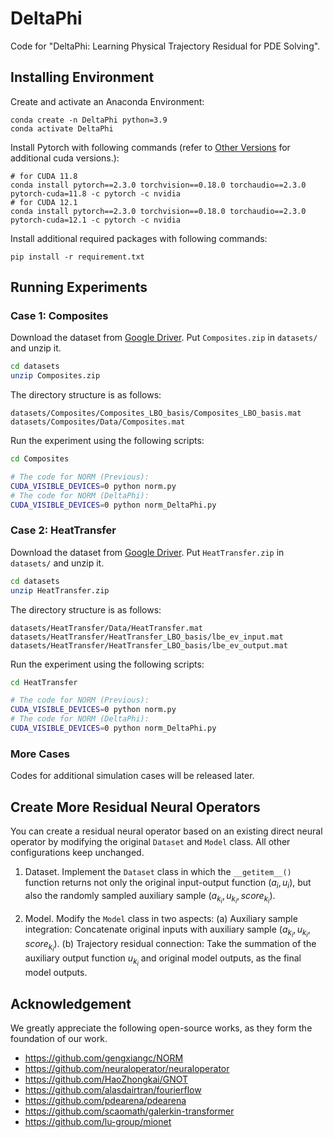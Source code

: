 # DeltaPhi
Code for "DeltaPhi: Learning Physical Trajectory Residual for PDE Solving".

## Installing Environment

Create and activate an Anaconda Environment:
```
conda create -n DeltaPhi python=3.9
conda activate DeltaPhi
```

Install Pytorch with following commands (refer to  [Other Versions](https://pytorch.org/get-started/previous-versions/) for additional cuda versions.):
```
# for CUDA 11.8
conda install pytorch==2.3.0 torchvision==0.18.0 torchaudio==2.3.0 pytorch-cuda=11.8 -c pytorch -c nvidia
# for CUDA 12.1
conda install pytorch==2.3.0 torchvision==0.18.0 torchaudio==2.3.0 pytorch-cuda=12.1 -c pytorch -c nvidia
```

Install additional required packages with following commands:
```
pip install -r requirement.txt
```


## Running Experiments

### Case 1: Composites

Download the dataset from [Google Driver](https://drive.google.com/file/d/1BNCxwwI3M4OUg3sC-8LljLT98joB0G9D/view?usp=sharing).
Put `Composites.zip` in `datasets/` and unzip it. 
``` bash
cd datasets
unzip Composites.zip
```

The directory structure is as follows:
```
datasets/Composites/Composites_LBO_basis/Composites_LBO_basis.mat
datasets/Composites/Data/Composites.mat
```

Run the experiment using the following scripts:
``` bash
cd Composites

# The code for NORM (Previous):
CUDA_VISIBLE_DEVICES=0 python norm.py 
# The code for NORM (DeltaPhi): 
CUDA_VISIBLE_DEVICES=0 python norm_DeltaPhi.py 
```

### Case 2: HeatTransfer

Download the dataset from [Google Driver](https://drive.google.com/file/d/1U9cWx7AZzmzF268SDOyRdubLaSEKNAtx/view?usp=sharing).
Put `HeatTransfer.zip` in `datasets/` and unzip it. 
``` bash
cd datasets
unzip HeatTransfer.zip
```

The directory structure is as follows:
```
datasets/HeatTransfer/Data/HeatTransfer.mat
datasets/HeatTransfer/HeatTransfer_LBO_basis/lbe_ev_input.mat
datasets/HeatTransfer/HeatTransfer_LBO_basis/lbe_ev_output.mat
```

Run the experiment using the following scripts:
``` bash
cd HeatTransfer

# The code for NORM (Previous):
CUDA_VISIBLE_DEVICES=0 python norm.py 
# The code for NORM (DeltaPhi): 
CUDA_VISIBLE_DEVICES=0 python norm_DeltaPhi.py 
```

### More Cases

Codes for additional simulation cases will be released later.



## Create More Residual Neural Operators

You can create a residual neural operator based on an existing direct neural operator by modifying the original `Dataset` and `Model` class.
All other configurations keep unchanged.

1. Dataset. Implement the `Dataset` class in which the `__getitem__()` function returns not only the original input-output function $(a_i,u_i)$, but also the randomly sampled auxiliary sample $(a_{k_i}, u_{k_i}, score_{k_i})$.

2. Model. Modify the `Model` class in two aspects: (a) Auxiliary sample integration: Concatenate original inputs with auxiliary sample $(a_{k_i}, u_{k_i}, score_{k_i})$. (b) Trajectory residual connection: Take the summation of the auxiliary output function $u_{k_i}$ and original model outputs, as the final model outputs.



## Acknowledgement

We greatly appreciate the following open-source works, as they form the foundation of our work.

- https://github.com/gengxiangc/NORM
- https://github.com/neuraloperator/neuraloperator
- https://github.com/HaoZhongkai/GNOT
- https://github.com/alasdairtran/fourierflow
- https://github.com/pdearena/pdearena
- https://github.com/scaomath/galerkin-transformer
- https://github.com/lu-group/mionet


<!-- ## Citations

```

``` -->